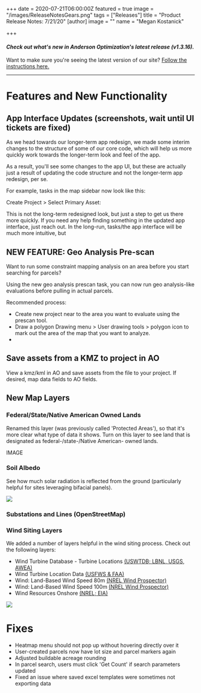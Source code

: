 +++
date = 2020-07-21T06:00:00Z
featured = true
image = "/images/ReleaseNotesGears.png"
tags = ["Releases"]
title = "Product Release Notes: 7/21/20"
[author]
image = ""
name = "Megan Kostanick"

+++
#### _Check out what's new in Anderson Optimization's latest release (v1.3.16)._

Want to make sure you're seeing the latest version of our site? [Follow the instructions here.](https://docs.andersonopt.com/Prospect/VersionReleaseNotes/latestversion/ "Get Latest Version")

***

# **Features and New Functionality**

## App Interface Updates (screenshots, wait until UI tickets are fixed)

As we head towards our longer-term app redesign, we made some interim changes to the structure of some of our core code, which will help us more quickly work towards the longer-term look and feel of the app.

As a result, you'll see some changes to the app UI, but these are actually just a result of updating the code structure and not the longer-term app redesign, per se.

For example, tasks in the map sidebar now look like this:

Create Project > Select Primary Asset:

This is not the long-term redesigned look, but just a step to get us there more quickly. If you need any help finding something in the updated app interface, just reach out. In the long-run, tasks/the app interface will be much more intuitive, but

## NEW FEATURE: Geo Analysis Pre-scan

Want to run some constraint mapping analysis on an area before you start searching for parcels?

Using the new geo analysis prescan task, you can now run geo analysis-like evaluations before pulling in actual parcels.

Recommended process: 

* Create new project near to the area you want to evaluate using the prescan tool. 
* Draw a polygon Drawing menu > User drawing tools > polygon icon to mark out the area of the map that you want to analyze. 
* 

## Save assets from a KMZ to project in AO

View a kmz/kml in AO and save assets from the file to your project. If desired, map data fields to AO fields.

## **New Map Layers**

### Federal/State/Native American Owned Lands

Renamed this layer (was previously called 'Protected Areas'), so that it's more clear what type of data it shows. Turn on this layer to see land that is designated as federal-/state-/Native American- owned lands.

IMAGE

### Soil Albedo

See how much solar radiation is reflected from the ground (particularly helpful for sites leveraging bifacial panels).

![](/images/soilalbedo.png)

### Substations and Lines (OpenStreetMap)

### Wind Siting Layers

We added a number of layers helpful in the wind siting process. Check out the following layers:

* Wind Turbine Database - Turbine Locations [(USWTDB; LBNL, USGS, AWEA)](https://eerscmap.usgs.gov/arcgis/rest/services/uswtdb/uswtdbDyn/MapServer)
* Wind Turbine Location Data [(USFWS & FAA)](https://www.fws.gov/southwest/es/Energy_Wind_FAA.html)
* Wind: Land-Based Wind Speed 80m [(NREL Wind Prospector)](https://maps.nrel.gov/wind-prospector/?aL=xJldDB%255Bv%255D%3Dt%26xJldDB%255Bd%255D%3D1&bL=groad&cE=0&lR=0&mC=41.612763227321004%2C-106.16369962692261&zL=16)
* Wind: Land-Based Wind Speed 100m [(NREL Wind Prospector)](https://maps.nrel.gov/wind-prospector/?aL=xJldDB%255Bv%255D%3Dt%26xJldDB%255Bd%255D%3D1&bL=groad&cE=0&lR=0&mC=41.612763227321004%2C-106.16369962692261&zL=16)
* Wind Resources Onshore [(NREL; EIA)](https://www.eia.gov/maps/layer_info-m.php)

![](/images/windspeed.png)

# **Fixes**

* Heatmap menu should not pop up without hovering directly over it
* User-created parcels now have lot size and parcel markers again
* Adjusted buildable acreage rounding
* In parcel search, users must click 'Get Count' if search parameters updated
* Fixed an issue where saved excel templates were sometimes not exporting data